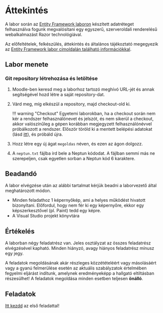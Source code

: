 # Áttekintés

A labor során az [Entity Framework laboron](../ef) készített adatréteget felhasználva fogunk megvalósítani egy egyszerű, szerveroldali renderelésű webalkalmazást Razor technológiával.

Az előfeltételek, felkészülés, áttekintés és általános tájékoztató megegyezik az [Entity Framework labor címoldalán található információkkal](../ef).

## Labor menete

### Git repository létrehozása és letöltése

1. Moodle-ben keresd meg a laborhoz tartozó meghívó URL-jét és annak segítségével hozd létre a saját repository-dat.

1. Várd meg, míg elkészül a repository, majd checkout-old ki.

    !!! warning "Checkout"
        Egyetemi laborokban, ha a checkout során nem kér a rendszer felhasználónevet és jelszót, és nem sikerül a checkout, akkor valószínűleg a gépen korábban megjegyzett felhasználónévvel próbálkozott a rendszer. Először töröld ki a mentett belépési adatokat (lásd [itt](../../tudnivalok/github/GitHub-credentials.md)), és próbáld újra.

1. Hozz létre egy új ágat `megoldas` néven, és ezen az ágon dolgozz. 

1. A `neptun.txt` fájlba írd bele a Neptun kódodat. A fájlban semmi más ne szerepeljen, csak egyetlen sorban a Neptun kód 6 karaktere.

## Beadandó

A labor elvégzése után az alábbi tartalmat kérjük beadni a laborvezető által meghatározott módon.

- Minden feladathoz 1 képernyőkép, ami a helyes működést hivatott bizonyítani. Előfordul, hogy nem fér ki egy képernyőre, ekkor egy képszerkesztővel (pl. Paint) tedd egy képre.
- A Visual Studio projekt könyvtára

## Értékelés

A laborban négy feladatrész van. Jeles osztályzat az összes feladatrész elvégzésével kapható. Minden hiányzó, avagy hiányos feladatrész mínusz egy jegy.

A feladatok megoldásának akár részleges közzétételéért vagy másolásáért vagy a gyanú felmerülése esetén az aktuális szabályzatok értelmében fegyelmi eljárást indítunk, amelynek eredményeképp a hallgató eltiltásban részesülhet! A feladatok megoldása minden esetben teljesen **önálló**.


## Feladatok

[Itt kezdd](Feladat-1.md) az első feladattal!
